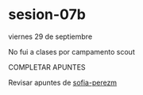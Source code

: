 # sesion-07b

viernes 29 de septiembre

No fui a clases por campamento scout

COMPLETAR APUNTES

Revisar apuntes de [sofia-perezm](https://github.com/sofia-perezm/dis8645-2025-02-procesos/tree/main/22-sofia-perezm/sesion-07b)
